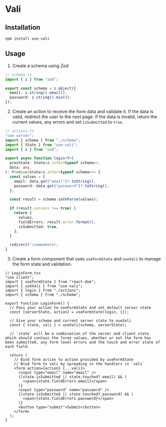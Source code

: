 # Vali

## Installation

`npm install use-vali`

## Usage

1. Create a schema using Zod

```typescript
// schema.ts
import { z } from "zod";

export const schema = z.object({
  email: z.string().email(),
  password: z.string().min(8),
});
```

2. Create an action to receive the form data and validate it. If the data is valid, redirect the user to the next page. If the data is invalid, return the current values, any errors and set `isSubmitted` to `true`.

```typescript
// actions.ts
"use server";
import { schema } from "./schema";
import { State } from "use-vali";
import { z } from "zod";

export async function login<T>(
  prevState: State<z.infer<typeof schema>>,
  data: any,
): Promise<State<z.infer<typeof schema>>> {
  const values = {
    email: data.get("email")?.toString(),
    password: data.get("password")?.toString(),
  };

  const result = schema.safeParse(values);

  if (result.success !== true) {
    return {
      values,
      fieldErrors: result.error.format(),
      isSubmitted: true,
    };
  }

  redirect("/somewhere);
}
```

3. Create a form component that uses `useFormState` and `useVali` to manage the form state and validation.

```tsx
// LoginForm.tsx
"use client";
import { useFormState } from "react-dom";
import { useVali } from "use-vali";
import { login } from "./actions";
import { schema } from "./schema";

export function LoginForm() {
  // Pass your action to useFormState and set default server state
  const [serverState, action] = useFormState(login, {});

  // Give your schema and current server state to useVali
  const { state, vali } = useVali(schema, serverState);

  // `state` will be a combination of the server and client state which should contain the forms values, whether or not the form has been submitted, any form level errors and the touch and error state of each field.

  return (
    // Bind form action to action provided by useFormState
    // Bind form to vali by spreading in the handlers in `vali`
    <form action={action} {...vali}>
      <input type="email" name="email" />
      {(state.isSubmitted || state.touched?.email) && (
        <span>{state.fieldErrors.email}</span>
      )}
      <input type="password" name="password" />
      {(state.isSubmitted || state.touched?.password) && (
        <span>{state.fieldErrors.password}</span>
      )}
      <button type="submit">Submit</button>
    </form>
  );
}
```
